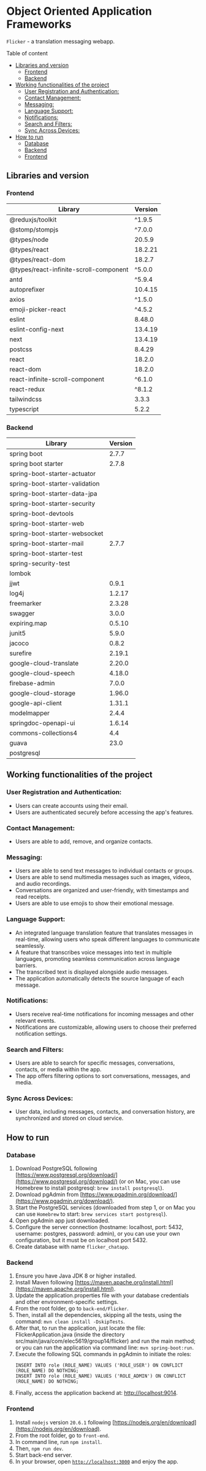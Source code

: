 

# Object Oriented Application Frameworks 

 `Flicker` - a translation messaging webapp.

Table of content
- [Libraries and version](#libraries-and-version)
  - [Frontend](#frontend)
  - [Backend](#backend)
- [Working functionalities of the project](#working-functionalities-of-the-project)
  - [User Registration and Authentication:](#user-registration-and-authentication)
  - [Contact Management:](#contact-management)
  - [Messaging:](#messaging)
  - [Language Support:](#language-support)
  - [Notifications:](#notifications)
  - [Search and Filters:](#search-and-filters)
  - [Sync Across Devices:](#sync-across-devices)
- [How to run](#how-to-run)
  - [Database](#database)
  - [Backend](#backend-1)
  - [Frontend](#frontend-1)


## Libraries and version

### Frontend
| Library                                  | Version  |
|-----------------------------------------|----------|
| @reduxjs/toolkit                         | ^1.9.5   |
| @stomp/stompjs                          | ^7.0.0   |
| @types/node                             | 20.5.9   |
| @types/react                            | 18.2.21  |
| @types/react-dom                        | 18.2.7   |
| @types/react-infinite-scroll-component | ^5.0.0   |
| antd                                    | ^5.9.4   |
| autoprefixer                            | 10.4.15  |
| axios                                   | ^1.5.0   |
| emoji-picker-react                      | ^4.5.2   |
| eslint                                  | 8.48.0   |
| eslint-config-next                      | 13.4.19  |
| next                                    | 13.4.19  |
| postcss                                 | 8.4.29   |
| react                                   | 18.2.0   |
| react-dom                               | 18.2.0   |
| react-infinite-scroll-component         | ^6.1.0   |
| react-redux                             | ^8.1.2   |
| tailwindcss                             | 3.3.3    |
| typescript                              | 5.2.2    |

### Backend
| Library                                  | Version  |
|-----------------------------------------|----------|
| spring boot                             | 2.7.7   |
| spring boot starter                     | 2.7.8   |
| spring-boot-starter-actuator             |   |
| spring-boot-starter-validation           |    |
| spring-boot-starter-data-jpa              |   |
| spring-boot-starter-security              |   |
| spring-boot-devtools                      |   |
| spring-boot-starter-web                  |    |
| spring-boot-starter-websocket            |   |
| spring-boot-starter-mail                | 2.7.7  |
| spring-boot-starter-test                |   |
| spring-security-test                    |   |
| lombok          |   |
| jjwt                                    | 0.9.1   |
| log4j                                   | 1.2.17   |
| freemarker                              | 2.3.28  |
| swagger                                 | 3.0.0  |
| expiring.map                            | 0.5.10  |
| junit5                                  | 5.9.0  |
| jacoco                                  | 0.8.2  |
| surefire                                | 2.19.1  |
| google-cloud-translate                  | 2.20.0  |
| google-cloud-speech                     | 4.18.0   |
| firebase-admin                           | 7.0.0  |
| google-cloud-storage                      | 1.96.0 |
| google-api-client                        | 1.31.1   |
| modelmapper                              | 2.4.4   |
| springdoc-openapi-ui                     | 1.6.14   |
| commons-collections4                     | 4.4   |
| guava                                   | 23.0   |
| postgresql                             |   |

## Working functionalities of the project

### User Registration and Authentication:

- Users can create accounts using their email.
- Users are authenticated securely before accessing the app's features.

### Contact Management:

- Users are able to add, remove, and organize contacts.

### Messaging:

- Users are able to send text messages to individual contacts or groups.
- Users are able to send multimedia messages such as images, videos, and audio recordings.
- Conversations are organized and user-friendly, with timestamps and read receipts.
- Users are able to use emojis to show their emotional message.

### Language Support:

- An integrated language translation feature that translates messages in real-time, allowing users who speak different languages to communicate seamlessly.
- A feature that transcribes voice messages into text in multiple languages, promoting seamless communication across language barriers.
- The transcribed text is displayed alongside audio messages.
- The application automatically detects the source language of each message.

### Notifications:

- Users receive real-time notifications for incoming messages and other relevant events.
- Notifications are customizable, allowing users to choose their preferred notification settings.

### Search and Filters:

- Users are able to search for specific messages, conversations, contacts, or media within the app.
- The app offers filtering options to sort conversations, messages, and media.

### Sync Across Devices:

- User data, including messages, contacts, and conversation history, are synchronized and stored on cloud service.


## How to run

### Database
1. Download PostgreSQL following [https://www.postgresql.org/download/](https://www.postgresql.org/download/) (or on Mac, you can use Homebrew to install postgresql: `brew install postgresql`).
2. Download pgAdmin from [https://www.pgadmin.org/download/](https://www.pgadmin.org/download/).
3. Start the PostgreSQL services (downloaded from step 1, or on Mac you can use `Homebrew` to start: `brew services start postgresql`).
4. Open pgAdmin app just downloaded.
5. Configure the server connection (hostname: localhost, port: 5432, username: postgres, password: admin), or you can use your own configuration, but it must be on localhost port 5432.
6. Create database with name `flicker_chatapp`.

### Backend
1. Ensure you have Java JDK 8 or higher installed.
2. Install Maven following [https://maven.apache.org/install.html](https://maven.apache.org/install.html).
3. Update the application.properties file with your database credentials and other environment-specific settings.
4. From the root folder, go to `back-end/Flicker`.
5. Then, install all the dependencies, skipping all the tests, using the command: `mvn clean install -DskipTests`.
6. After that, to run the application, just locate the file: FlickerApplication.java (inside the directory src/main/java/com/elec5619/group14/flicker) and run the main method; or you can run the application via command line: `mvn spring-boot:run`.
7. Execute the following SQL commands in pgAdmin to initiate the roles: 
    ```
    INSERT INTO role (ROLE_NAME) VALUES ('ROLE_USER') ON CONFLICT (ROLE_NAME) DO NOTHING;
    INSERT INTO role (ROLE_NAME) VALUES ('ROLE_ADMIN') ON CONFLICT (ROLE_NAME) DO NOTHING; 
    ```
8. Finally, access the application backend at: [http://localhost:9014](http://localhost:9014).

### Frontend
1. Install `nodejs` version `20.6.1` following [https://nodejs.org/en/download](https://nodejs.org/en/download).
2. From the root folder, go to `front-end`.
3. In command line, run `npm install`.
4. Then, `npm run dev`.
5. Start back-end server.
6. In your browser, open [`http://localhost:3000`](`http://localhost:3000`) and enjoy the app.
